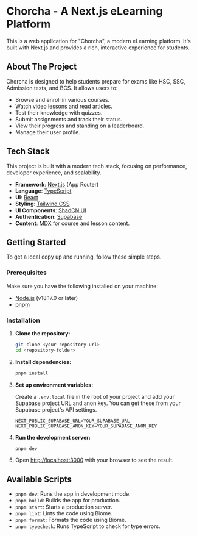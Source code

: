 # Chorcha - A Next.js eLearning Platform

This is a web application for "Chorcha", a modern eLearning platform. It's built with Next.js and provides a rich, interactive experience for students.

## About The Project

Chorcha is designed to help students prepare for exams like HSC, SSC, Admission tests, and BCS. It allows users to:

- Browse and enroll in various courses.
- Watch video lessons and read articles.
- Test their knowledge with quizzes.
- Submit assignments and track their status.
- View their progress and standing on a leaderboard.
- Manage their user profile.

## Tech Stack

This project is built with a modern tech stack, focusing on performance, developer experience, and scalability.

- **Framework**: [Next.js](https://nextjs.org/) (App Router)
- **Language**: [TypeScript](https://www.typescriptlang.org/)
- **UI**: [React](https://react.dev/)
- **Styling**: [Tailwind CSS](https://tailwindcss.com/)
- **UI Components**: [ShadCN UI](https://ui.shadcn.com/)
- **Authentication**: [Supabase](https://supabase.com/)
- **Content**: [MDX](https://mdxjs.com/) for course and lesson content.

## Getting Started

To get a local copy up and running, follow these simple steps.

### Prerequisites

Make sure you have the following installed on your machine:
- [Node.js](https://nodejs.org/) (v18.17.0 or later)
- [pnpm](https://pnpm.io/)

### Installation

1.  **Clone the repository:**
    ```sh
    git clone <your-repository-url>
    cd <repository-folder>
    ```

2.  **Install dependencies:**
    ```sh
    pnpm install
    ```

3.  **Set up environment variables:**

    Create a `.env.local` file in the root of your project and add your Supabase project URL and anon key. You can get these from your Supabase project's API settings.

    ```env
    NEXT_PUBLIC_SUPABASE_URL=YOUR_SUPABASE_URL
    NEXT_PUBLIC_SUPABASE_ANON_KEY=YOUR_SUPABASE_ANON_KEY
    ```

4.  **Run the development server:**
    ```sh
    pnpm dev
    ```

5.  Open [http://localhost:3000](http://localhost:3000) with your browser to see the result.

## Available Scripts

- `pnpm dev`: Runs the app in development mode.
- `pnpm build`: Builds the app for production.
- `pnpm start`: Starts a production server.
- `pnpm lint`: Lints the code using Biome.
- `pnpm format`: Formats the code using Biome.
- `pnpm typecheck`: Runs TypeScript to check for type errors.
